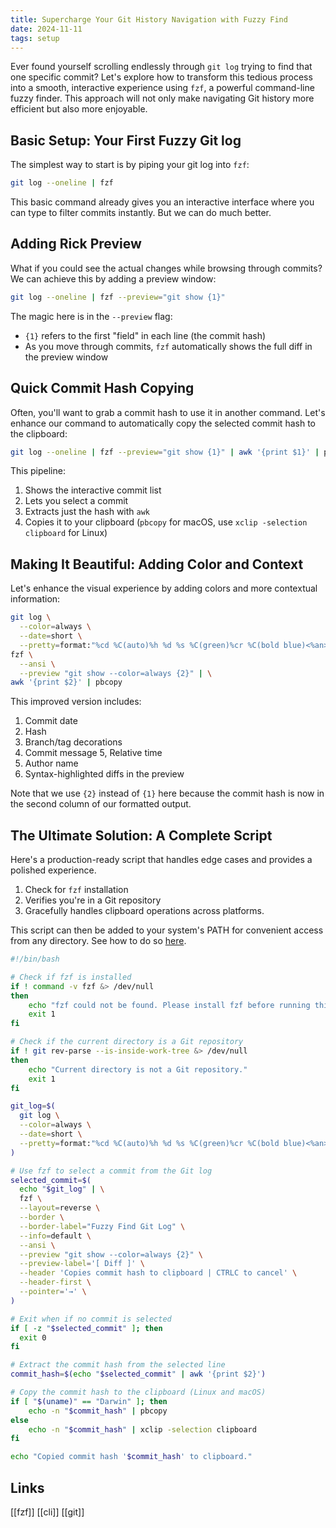 ```yaml
---
title: Supercharge Your Git History Navigation with Fuzzy Find
date: 2024-11-11
tags: setup
---
```


Ever found yourself scrolling endlessly through `git log` trying to find that one specific commit? Let's explore how to transform this tedious process into a smooth, interactive experience using `fzf`, a powerful command-line fuzzy finder. This approach will not only make navigating Git history more efficient but also more enjoyable.

## Basic Setup: Your First Fuzzy Git log

The simplest way to start is by piping your git log into `fzf`:

```sh
git log --oneline | fzf
```

This basic command already gives you an interactive interface where you can type to filter commits instantly. But we can do much better.

## Adding Rick Preview

What if you could see the actual changes while browsing through commits? We can achieve this by adding a preview window:

```sh
git log --oneline | fzf --preview="git show {1}"
```

The magic here is in the `--preview` flag:

* `{1}` refers to the first "field" in each line (the commit hash)
* As you move through commits, `fzf` automatically shows the full diff in the preview window


## Quick Commit Hash Copying 

Often, you'll want to grab a commit hash to use it in another command. Let's enhance our command to automatically copy the selected commit hash to the clipboard:

```sh
git log --oneline | fzf --preview="git show {1}" | awk '{print $1}' | pbcopy
```
This pipeline:

1. Shows the interactive commit list
2. Lets you select a commit
3. Extracts just the hash with `awk`
4. Copies it to your clipboard (`pbcopy` for macOS, use `xclip -selection clipboard` for Linux)

## Making It Beautiful: Adding Color and Context

Let's enhance the visual experience by adding colors and more contextual information:

```sh
git log \
  --color=always \
  --date=short \
  --pretty=format:"%cd %C(auto)%h %d %s %C(green)%cr %C(bold blue)<%an>" | \
fzf \
  --ansi \
  --preview "git show --color=always {2}" | \
awk '{print $2}' | pbcopy
```

This improved version includes:

1. Commit date
2. Hash
3. Branch/tag decorations
4. Commit message
5, Relative time
6. Author name
7. Syntax-highlighted diffs in the preview

Note that we use `{2}` instead of `{1}` here because the commit hash is now in the second column of our formatted output.

## The Ultimate Solution: A Complete Script

Here's a production-ready script that handles edge cases and provides a polished experience.

 1. Check for `fzf` installation
 2. Verifies you're in a Git repository
 3. Gracefully handles clipboard operations across platforms.

This script can then be added to your system's PATH for convenient access from any directory. See how to do so [here](run-custom-scripts-anywhere).

```sh
#!/bin/bash

# Check if fzf is installed
if ! command -v fzf &> /dev/null
then
    echo "fzf could not be found. Please install fzf before running this script."
    exit 1
fi

# Check if the current directory is a Git repository
if ! git rev-parse --is-inside-work-tree &> /dev/null
then
    echo "Current directory is not a Git repository."
    exit 1
fi

git_log=$(
  git log \
  --color=always \
  --date=short \
  --pretty=format:"%cd %C(auto)%h %d %s %C(green)%cr %C(bold blue)<%an>"
)

# Use fzf to select a commit from the Git log
selected_commit=$(
  echo "$git_log" | \
  fzf \
  --layout=reverse \
  --border \
  --border-label="Fuzzy Find Git Log" \
  --info=default \
  --ansi \
  --preview "git show --color=always {2}" \
  --preview-label='[ Diff ]' \
  --header 'Copies commit hash to clipboard | CTRLC to cancel' \
  --header-first \
  --pointer='→' \
)

# Exit when if no commit is selected 
if [ -z "$selected_commit" ]; then
  exit 0
fi

# Extract the commit hash from the selected line
commit_hash=$(echo "$selected_commit" | awk '{print $2}')

# Copy the commit hash to the clipboard (Linux and macOS)
if [ "$(uname)" == "Darwin" ]; then
    echo -n "$commit_hash" | pbcopy
else
    echo -n "$commit_hash" | xclip -selection clipboard
fi

echo "Copied commit hash '$commit_hash' to clipboard."
```


## Links

[[fzf]] [[cli]] [[git]]
